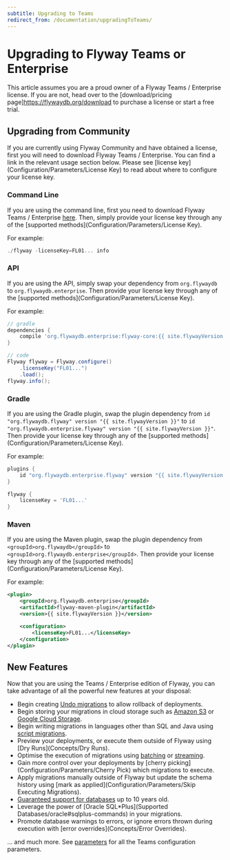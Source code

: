 ```yaml
---
subtitle: Upgrading to Teams
redirect_from: /documentation/upgradingToTeams/
---
```


# Upgrading to Flyway Teams or Enterprise

This article assumes you are a proud owner of a Flyway Teams / Enterprise license. If you are not, head over to the [download/pricing page]https://flywaydb.org/download to purchase a license or start a free trial.

## Upgrading from Community

If you are currently using Flyway Community and have obtained a license, first you will need to download Flyway Teams / Enterprise. You can find a link in the relevant usage section below. Please see [license key](Configuration/Parameters/License Key) to read about where to configure your license key.

### Command Line

If you are using the command line, first you need to download Flyway Teams / Enterprise [here](Usage/Command-line). Then, simply provide your license key through any of the [supported methods](Configuration/Parameters/License Key).

For example:
```powershell
./flyway -licenseKey=FL01... info
```

### API

If you are using the API, simply swap your dependency from `org.flywaydb` to `org.flywaydb.enterprise`. Then provide your license key through any of the [supported methods](Configuration/Parameters/License Key).

For example:
```groovy
// gradle
dependencies {
    compile 'org.flywaydb.enterprise:flyway-core:{{ site.flywayVersion }}'
}

// code
Flyway flyway = Flyway.configure()
    .licenseKey("FL01...")
    .load();
flyway.info();
```

### Gradle

If you are using the Gradle plugin, swap the plugin dependency from `id "org.flywaydb.flyway" version "{{ site.flywayVersion }}"` to `id "org.flywaydb.enterprise.flyway" version "{{ site.flywayVersion }}"`. Then provide your license key through any of the [supported methods](Configuration/Parameters/License Key).

For example:
```groovy
plugins {
    id "org.flywaydb.enterprise.flyway" version "{{ site.flywayVersion }}"
}

flyway {
    licenseKey = 'FL01...'
}
```

### Maven

If you are using the Maven plugin, swap the plugin dependency from `<groupId>org.flywaydb</groupId>` to `<groupId>org.flywaydb.enterprise</groupId>`. Then provide your license key through any of the [supported methods](Configuration/Parameters/License Key).

For example:
```xml
<plugin>
    <groupId>org.flywaydb.enterprise</groupId>
    <artifactId>flyway-maven-plugin</artifactId>
    <version>{{ site.flywayVersion }}</version>

    <configuration>
        <licenseKey>FL01...</licenseKey>
    </configuration>
</plugin>
```

## New Features

Now that you are using the Teams / Enterprise edition of Flyway, you can take advantage of all the powerful new features at your disposal:

- Begin creating [Undo migrations](Concepts/migrations#undo-migrations) to allow rollback of deployments.
- Begin storing your migrations in cloud storage such as [Amazon S3](Configuration/parameters/locations#amazon-s3) or [Google Cloud Storage](Configuration/parameters/locations#google-cloud-storage).
- Begin writing migrations in languages other than SQL and Java using [script migrations](Concepts/migrations#script-migrations).
- Preview your deployments, or execute them outside of Flyway using [Dry Runs](Concepts/Dry Runs).
- Optimise the execution of migrations using [batching](Configuration/parameters/batch) or [streaming](Configuration/parameters/stream).
- Gain more control over your deployments by [cherry picking](Configuration/Parameters/Cherry Pick) which migrations to execute.
- Apply migrations manually outside of Flyway but update the schema history using [mark as applied](Configuration/Parameters/Skip Executing Migrations).
- [Guaranteed support for databases](/https://flywaydb.org/download/faq#how-long-are-database-releases-supported-in-each-edition-of-flyway) up to 10 years old.
- Leverage the power of [Oracle SQL*Plus](Supported Databases/oracle#sqlplus-commands) in your migrations.
- Promote database warnings to errors, or ignore errors thrown during execution with [error overrides](Concepts/Error Overrides).

... and much more. See [parameters](Configuration/parameters/) for all the Teams configuration parameters.
